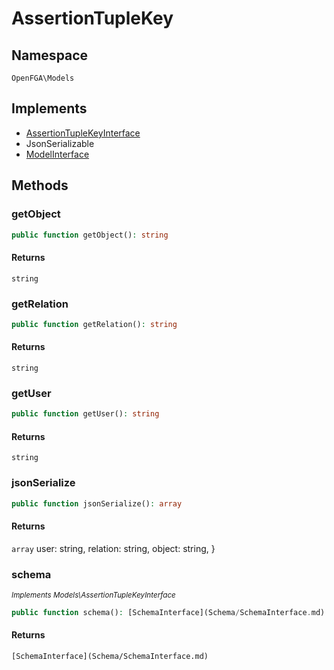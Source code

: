 # AssertionTupleKey


## Namespace
`OpenFGA\Models`

## Implements
* [AssertionTupleKeyInterface](Models/AssertionTupleKeyInterface.md)
* JsonSerializable
* [ModelInterface](Models/ModelInterface.md)

## Methods
### getObject


```php
public function getObject(): string
```



#### Returns
`string` 

### getRelation


```php
public function getRelation(): string
```



#### Returns
`string` 

### getUser


```php
public function getUser(): string
```



#### Returns
`string` 

### jsonSerialize


```php
public function jsonSerialize(): array
```



#### Returns
`array` user: string, relation: string, object: string, }

### schema

*<small>Implements Models\AssertionTupleKeyInterface</small>*  

```php
public function schema(): [SchemaInterface](Schema/SchemaInterface.md)
```



#### Returns
`[SchemaInterface](Schema/SchemaInterface.md)` 

